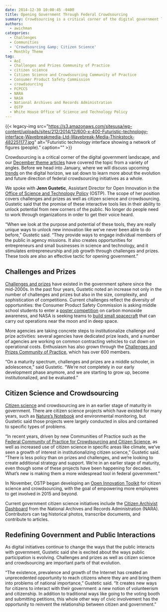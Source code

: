 ```yaml
---
date: 2014-12-30 10:00:45 -0400
title: Opening Government Through Federal Crowdsourcing
summary: Crowdsourcing is a critical corner of the digital government landscape, and our December theme articles have covered the topic from a variety of angles. Before we head into January, where we will discuss upcoming trends on the digital horizon, we sat down to learn more about the evolution and future direction of federal crowdsourcing initiatives
authors:
  - awichman
categories:
  - Challenges
  - Communities
  - 'Crowdsourcing &amp; Citizen Science'
  - Monthly Theme
tag:
  - AoI
  - Challenges and Prizes Community of Practice
  - citizen science
  - Citizen Science and Crowdsourcing Community of Practice
  - Consumer Product Safety Commission
  - crowdsourcing
  - FCPCCS
  - NARA
  - NASA
  - National Archives and Records Administration
  - OSTP
  - White House Office of Science and Technology Policy
---
```


{{< legacy-img src="https://s3.amazonaws.com/sitesusa/wp-content/uploads/sites/212/2014/12/600-x-400-Futuristic-technology-interface-Wavebreakmedia-Ltd-Wavebreak-Media-Thinkstock-482251177.jpg" alt="Futuristic technology interface showing a network of figures (people)." caption="" >}} 

Crowdsourcing is a critical corner of the digital government landscape, and our [December theme articles](https://www.WHATEVER/2014/12/08/crowdsourcing-month-an-overview/) have covered the topic from a variety of angles. Before we head into January, where we will discuss upcoming [trends](https://www.WHATEVER/join-digitalgov/#guidelines) on the digital horizon, we sat down to learn more about the evolution and future direction of federal crowdsourcing initiatives as a whole.

We spoke with **Jenn Gustetic**, Assistant Director for Open Innovation in the [Office of Science and Technology Policy](http://www.whitehouse.gov/administration/eop/ostp) (OSTP). The scope of her position covers challenges and prizes as well as citizen science and crowdsourcing. Gustetic said that the promise of these interactive tools lies in their ability to unlock potential from new corners of the public. No longer do people need to work through organizations in order to get their voice heard.

“When we look at the purpose and potential of these tools, they are really unique ways to unlock new innovation like we’ve never been able to do before,” Gustetic said. “They provide ways to engage individual members of the public in agency missions. It also creates opportunities for entrepreneurs and small businesses in science and technology, and it stimulates entrepreneurship and job growth through challenges and prizes. These tools are also an effective tactic for opening government.”

## **Challenges and Prizes**

[Challenges and prizes](https://www.WHATEVER/2014/03/31/get-started-with-challenge-and-prize-competitions/) have existed in the government sphere since the mid-2000s. In the past four years, Gustetic noted an increase not only in the number of challenges and prizes but also in the size, complexity, and sophistication of competitions. Current challenges reflect the diversity of opportunities: the Consumer Product Safety Commission is asking middle school students to enter a [poster competition](http://www.cpsc.gov/cocontest) on carbon monoxide awareness, and NASA is seeking teams to [build small spacecraft](http://www.nasa.gov/cubequest/#.VJB79ivF-E4) that can carry out operations near the moon and in deep space.

More agencies are taking concrete steps to institutionalize challenge and prize activities: several agencies have dedicated prize leads, and a number of agencies are working on common contracting vehicles to cut down on operational costs. Enthusiasm has also grown through the [Challenges and Prizes Community of Practice](https://www.WHATEVER/communities/challenges-prizes-community/), which has over 600 members.

“On a maturity spectrum, challenges and prizes are a middle schooler, in adolescence,” said Gustetic. “We’re not completely in our early development phase anymore, and we are starting to grow up, become institutionalized, and be evaluated.”

## **Citizen Science and Crowdsourcing**

[Citizen science](http://scistarter.com/page/Citizen%20Science.html) and crowdsourcing are in an earlier stage of maturity in government. There are citizen science projects which have existed for many years, such as [Nature’s Notebook](https://www.usanpn.org/natures_notebook) and environmental monitoring, but Gustetic said those projects were largely conducted in silos and contained to specific types of problems.

“In recent years, driven by new Communities of Practice such as the [Federal Community of Practice for Crowdsourcing and Citizen Science](http://www2.epa.gov/innovation/federal-community-practice-crowdsourcing-and-citizen-science), as well as increased use of citizen science in specific areas like climate, we’ve seen a growth of interest in institutionalizing citizen science,” Gustetic said. “There is less policy than on prizes and challenges, and we’re looking to create additional strategy and support. We’re in an earlier stage of maturity, even though some of these projects have been happening for decades. What’s new is making them a more widespread tool in federal government.”

In November, OSTP began developing an [Open Innovation Toolkit](http://www.whitehouse.gov/blog/2014/12/02/designing-citizen-science-and-crowdsourcing-toolkit-federal-government) for citizen science and crowdsourcing, with the goal of empowering more employees to get involved in 2015 and beyond.

Current government citizen science initiatives include the [Citizen Archivist Dashboard](http://www.archives.gov/citizen-archivist/) from the National Archives and Records Administration (NARA). Contributors can tag historical photos, transcribe documents, and contribute to articles.

## **Redefining Government and Public Interactions**

As digital initiatives continue to change the ways that the public interacts with government, Gustetic said she is excited about the ways public participation is evolving. Challenges and prizes as well as citizen science and crowdsourcing are important parts of that evolution.

“The existence, prevalence and growth of the Internet has created an unprecedented opportunity to reach citizens where they are and bring them into problems of national importance,” Gustetic said. “It creates new ways for citizens to interact with their government: a new notion of volunteerism and citizenship. In addition to traditional ways like going to the voting booth and submitting petitions, this whole other way of civic involvement has the opportunity to reinvent the relationship between citizen and government.”
